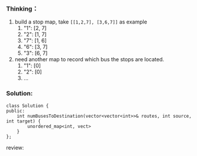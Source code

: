 ### Thinking：

1. build a stop map, take `[[1,2,7], [3,6,7]]` as example
	1. "1": [2, 7]
	2. "2": [1, 7]
	3. "7": [1, 6]
	4. "6": [3, 7]
	5. "3": [6, 7]
2. need another map to record which bus the stops are located.
	1. "1": [0]
	2. "2": [0]
	3. ...

### Solution:

```
class Solution {
public:
    int numBusesToDestination(vector<vector<int>>& routes, int source, int target) {
        unordered_map<int, vect>
    }
};
```

review: